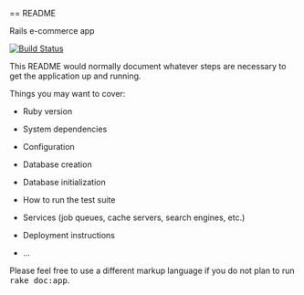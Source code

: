 == README

Rails e-commerce app

[![Build Status](https://travis-ci.org/AAlvAAro/ecommerce.svg?branch=master)](https://travis-ci.org/AAlvAAro/ecommerce)

This README would normally document whatever steps are necessary to get the
application up and running.

Things you may want to cover:

* Ruby version

* System dependencies

* Configuration

* Database creation

* Database initialization

* How to run the test suite

* Services (job queues, cache servers, search engines, etc.)

* Deployment instructions

* ...


Please feel free to use a different markup language if you do not plan to run
<tt>rake doc:app</tt>.
